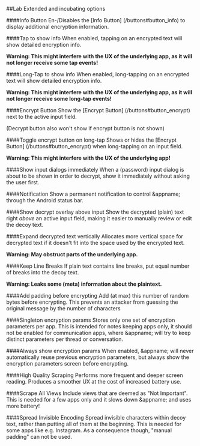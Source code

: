 
##Lab
Extended and incubating options

####Info Button
En-/Disables the [Info Button] (/buttons#button_info) to display additional encryption information.

####Tap to show info
When enabled, tapping on an encrypted text will show detailed encryption info.

**Warning: This might interfere with the UX of the underlying app, as it will not longer receive some tap events!**

####Long-Tap to show info
When enabled, long-tapping on an encrypted text will show detailed encryption info.

**Warning: This might interfere with the UX of the underlying app, as it will not longer receive some long-tap events!**

####Encrypt Button
Show the [Encrypt Button] (/buttons#button_encrypt) next to the active input field.

 (Decrypt button also won't show if encrypt button is not shown)
 
 ####Toggle encrypt button on long-tap
Shows or hides the  [Encrypt Button] (/buttons#button_encrypt)  when long-tapping on an input field.

**Warning: This might interfere with the UX of the underlying app!**

####Show input dialogs immediately
When a (password) input dialog is about to be shown in order to decrypt, show it immediately without asking the user first.
   
####Notification
Show a permanent notification to control &appname; through the Android status bar.

####Show decrypt overlay above input
Show the decrypted (plain) text right *above* an active input field, making it easier to manually review or edit the decoy text.

####Expand decrypted text vertically
Allocates more vertical space for decrypted text if it doesn't fit into the space used by the encrypted text. 

**Warning: May obstruct parts of the underlying app.**

####Keep Line Breaks
If plain text contains line breaks, put equal number of breaks into the decoy text. 

**Warning: Leaks some (meta) information about the plaintext.**

####Add padding before encrypting
Add (at max) this number of random bytes before encrypting. This prevents an attacker from guessing the original message by the number of characters 

####Singleton encryption params
Stores only one set of encryption parameters per app. This is intended for notes keeping apps only, it should not be enabled for communication apps, where &appname; will try to keep distinct parameters per thread or conversation.

####Always show encryption params
When enabled, &appname; will never automatically reuse previous encryption parameters, but always show the encryption parameters screen before encrypting.

####High Quality Scraping
Performs more frequent and deeper screen reading. Produces a smoother UX at the cost of increased battery use.

####Scrape All Views
Include views that are deemed as "Not Important". This is needed for a few apps only and it slows down &appname; and uses more battery!

<a name="spreadinvisibleencoding"></a>
####Spread Invisible Encoding
Spread invisible characters within decoy text, rather than putting all of them at the beginning. This is needed for some apps like e.g. Instagram.
As a consequence though, "manual padding" can not be used.


